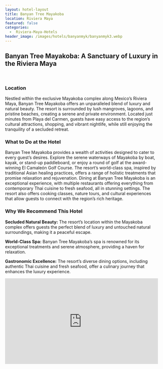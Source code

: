 ```yaml
---
layout: hotel-layout
title: Banyan Tree Mayakoba
location: Riviera Maya
featured: false
categories:
  -  Riviera-Maya-Hotels
header_image: /images/hotels/banyanmyk/banyanmyk3.webp
---
```

## Banyan Tree Mayakoba: A Sanctuary of Luxury in the Riviera Maya
&nbsp;

### Location
Nestled within the exclusive Mayakoba complex along Mexico’s Riviera Maya, Banyan Tree Mayakoba offers an unparalleled blend of luxury and natural beauty. The resort is surrounded by lush mangroves, lagoons, and pristine beaches, creating a serene and private environment. Located just minutes from Playa del Carmen, guests have easy access to the region’s cultural attractions, shopping, and vibrant nightlife, while still enjoying the tranquility of a secluded retreat.

### What to Do at the Hotel
Banyan Tree Mayakoba provides a wealth of activities designed to cater to every guest’s desires. Explore the serene waterways of Mayakoba by boat, kayak, or stand-up paddleboard, or enjoy a round of golf at the award-winning El Camaleón Golf Course. The resort’s world-class spa, inspired by traditional Asian healing practices, offers a range of holistic treatments that promise relaxation and rejuvenation. Dining at Banyan Tree Mayakoba is an exceptional experience, with multiple restaurants offering everything from contemporary Thai cuisine to fresh seafood, all in stunning settings. The resort also offers cooking classes, nature tours, and cultural experiences that allow guests to connect with the region’s rich heritage.

### Why We Recommend This Hotel
**Secluded Natural Beauty:** The resort’s location within the Mayakoba complex offers guests the perfect blend of luxury and untouched natural surroundings, making it a peaceful escape.&nbsp;

**World-Class Spa:** Banyan Tree Mayakoba’s spa is renowned for its exceptional treatments and serene atmosphere, providing a haven for relaxation.&nbsp;

**Gastronomic Excellence:** The resort’s diverse dining options, including authentic Thai cuisine and fresh seafood, offer a culinary journey that enhances the luxury experience.




<style>.embed-container { position: relative; padding-bottom: 56.25%; height: 0; overflow: hidden; max-width: 100%; } .embed-container iframe, .embed-container object, .embed-container embed { position: absolute; top: 0; left: 0; width: 100%; height: 100%; }</style><div class='embed-container'><iframe src='https://www.youtube.com/embed/NzBasgZbIHQ' frameborder='0' allowfullscreen></iframe></div>





